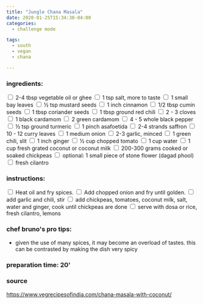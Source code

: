 ```yaml
---
title: "Jungle Chana Masala"
date: 2020-01-25T15:34:30-04:00
categories:
  - challenge mode

tags:
  - south
  - vegan
  - chana

---
```


### ingredients:

<input type="checkbox"> 2-4 tbsp vegetable oil or ghee
<input type="checkbox"> 1 tsp salt, more to taste
<input type="checkbox"> 1 small bay leaves
<input type="checkbox"> ½ tsp mustard seeds
<input type="checkbox"> 1 inch cinnamon
<input type="checkbox"> 1/2 tbsp cumin seeds
<input type="checkbox"> 1 tbsp coriander seeds
<input type="checkbox"> 1 tbsp ground red chili
<input type="checkbox"> 2 - 3 cloves
<input type="checkbox"> 1 black cardamom
<input type="checkbox"> 2 green cardamom
<input type="checkbox"> 4 - 5 whole black pepper
<input type="checkbox"> ½ tsp ground turmeric
<input type="checkbox"> 1 pinch asafoetida
<input type="checkbox"> 2-4 strands saffron
<input type="checkbox"> 10 - 12 curry leaves
<input type="checkbox"> 1 medium onion 
<input type="checkbox"> 2-3 garlic, minced
<input type="checkbox"> 1 green chili, slit
<input type="checkbox"> 1 inch ginger 
<input type="checkbox"> ½ cup chopped tomato
<input type="checkbox"> 1 cup water
<input type="checkbox"> 1 cup fresh grated coconut or coconut milk
<input type="checkbox"> 200-300 grams cooked or soaked chickpeas
<input type="checkbox"> optional: 1 small piece of stone flower (dagad phool)
<input type="checkbox"> fresh cilantro


### instructions:
<input type="checkbox"> Heat oil and fry spices.
<input type="checkbox"> Add chopped onion and fry until golden.
<input type="checkbox"> add garlic and chili, stir
<input type="checkbox"> add chickpeas, tomatoes, coconut milk, salt, water and ginger, cook until chickpeas are done
<input type="checkbox"> serve with dosa or rice, fresh cilantro, lemons



### chef bruno's pro tips:

- given the use of many spices, it may become an overload of tastes. this can be contrasted by making the dish very spicy 

### preparation time: 20'

### source

<a href="https://www.vegrecipesofindia.com/chana-masala-with-coconut/" target="_blank" >https://www.vegrecipesofindia.com/chana-masala-with-coconut/</a>

